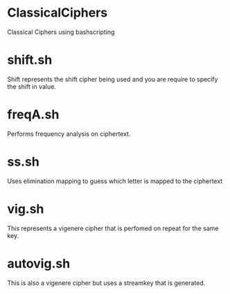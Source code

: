 # ClassicalCiphers
Classical Ciphers using bashscripting

# shift.sh
Shift represents the shift cipher being used and you are require to specify the shift in value.

# freqA.sh

Performs frequency analysis on ciphertext.

# ss.sh

Uses elimination mapping to guess which letter is mapped to the ciphertext

# vig.sh

This represents a vigenere cipher that is perfomed on repeat for the same key.

# autovig.sh

This is also a vigenere cipher but uses a streamkey that is generated.

